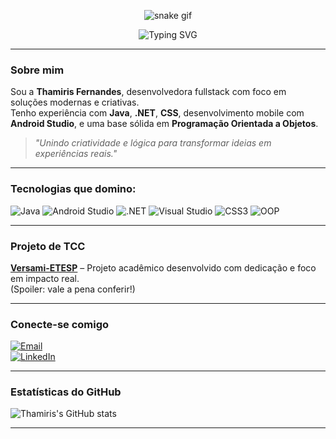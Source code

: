 <p align="center">
  <img src="https://cdn.jsdelivr.net/gh/Platane/snk@master/github-contribution-grid-snake.svg" alt="snake gif" />
</p>

<p align="center">
  <img src="https://readme-typing-svg.demolab.com?font=Fira+Code&size=22&duration=3000&pause=1000&color=FF69B4&center=true&vCenter=true&width=500&lines=Eu+sou+a+Thamiris!;Desenvolvedora+Fullstack;Criativa+e+apaixonada+por+tecnologia&cursorColor=006400" alt="Typing SVG" />
</p>

---

### Sobre mim

Sou a **Thamiris Fernandes**, desenvolvedora fullstack com foco em soluções modernas e criativas.  
Tenho experiência com **Java**, **.NET**, **CSS**, desenvolvimento mobile com **Android Studio**, e uma base sólida em **Programação Orientada a Objetos**.  

> *"Unindo criatividade e lógica para transformar ideias em experiências reais."*

---

### Tecnologias que domino:

![Java](https://img.shields.io/badge/Java-ED8B00?style=flat&logo=openjdk&logoColor=white)
![Android Studio](https://img.shields.io/badge/Android%20Studio-3DDC84?style=flat&logo=android-studio&logoColor=white)
![.NET](https://img.shields.io/badge/.NET-512BD4?style=flat&logo=dotnet&logoColor=white)
![Visual Studio](https://img.shields.io/badge/Visual%20Studio-5C2D91?style=flat&logo=visualstudio&logoColor=white)
![CSS3](https://img.shields.io/badge/CSS3-1572B6?style=flat&logo=css3&logoColor=white)
![OOP](https://img.shields.io/badge/OOP-Concept-blueviolet?style=flat)

---

### Projeto de TCC

[**Versami-ETESP**](https://github.com/Versami-ETESP) – Projeto acadêmico desenvolvido com dedicação e foco em impacto real.  
(Spoiler: vale a pena conferir!)

---

### Conecte-se comigo

[![Email](https://img.shields.io/badge/Gmail-thamirisfernandesdasilva444@gmail.com-D14836?style=flat&logo=gmail&logoColor=white)](mailto:thamirisfernandesdasilva444@gmail.com)  
[![LinkedIn](https://img.shields.io/badge/-Thamiris%20Fernandes-0A66C2?style=flat&logo=linkedin&logoColor=white)](https://www.linkedin.com/in/thamiris-fernandes)

---

### Estatísticas do GitHub

![Thamiris's GitHub stats](https://github-readme-stats.vercel.app/api?username=ThamirisFS&show_icons=true&theme=radical)

---